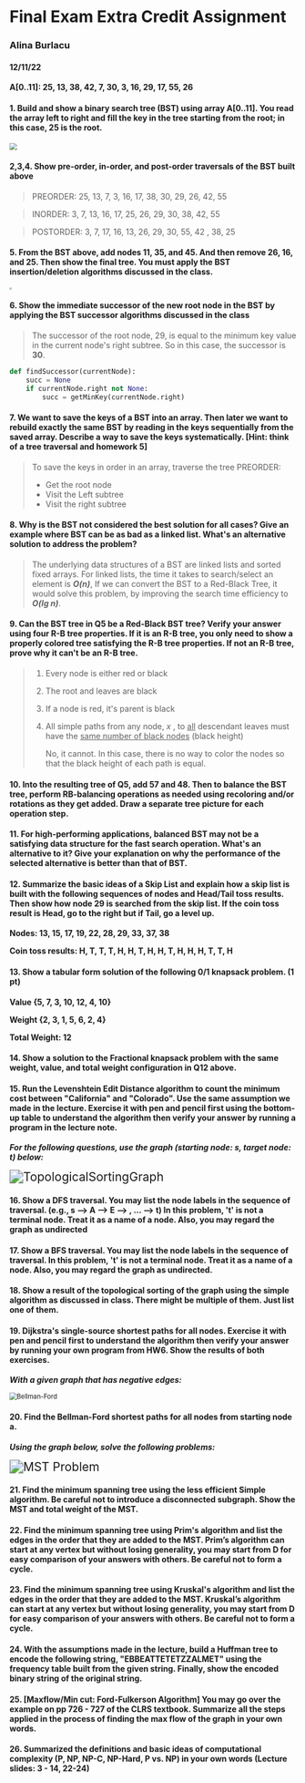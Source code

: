# Final Exam Extra Credit Assignment 

### Alina Burlacu 

#### 12/11/22



**A[0..11]: 25, 13, 38, 42, 7, 30, 3, 16, 29, 17, 55, 26**

#### 1. Build and show a binary search tree (BST) using array A[0..11]. You read the array left to right and fill the key in the tree starting from the root; in this case, 25 is the root.

<img src="C:\Users\Alina\OneDrive - The University of Colorado Denver\Coding\CSCI-3412\Final\Q1.png" style="zoom:80%;" />

#### **2,3,4.** Show pre-order, in-order, and post-order traversals of the BST built above



> PREORDER:   25, 13, 7, 3, 16, 17, 38, 30, 29, 26, 42, 55

> INORDER:   3, 7, 13, 16, 17, 25, 26, 29, 30, 38, 42, 55

> POSTORDER:  3, 7, 17, 16, 13, 26,  29,  30, 55, 42 , 38, 25



#### **5.** From the BST above, add nodes 11, 35, and 45. And then remove 26, 16, and 25. Then show the final tree. You must apply the BST insertion/deletion algorithms discussed in the class.  

<img src="C:\Users\Alina\OneDrive - The University of Colorado Denver\Coding\CSCI-3412\Final\Q5.png" style="zoom: 25%;" />



#### **6.** Show the immediate successor of the new root node in the BST by applying the BST successor algorithms discussed in the class  



> The successor of the root node, 29, is  equal to the minimum key value in the current node's right subtree. So in this case, the successor is **30**. 

```python
def findSuccessor(currentNode):
    succ = None
    if currentNode.right not None:
        succ = getMinKey(currentNode.right)
```





#### **7.** We want to save the keys of a BST into an array. Then later we want to rebuild exactly the same BST by reading in the keys sequentially from the saved array. Describe a way to save the keys systematically.  [Hint: think of a tree traversal and homework 5] 



> To save the keys in order in an array, traverse the tree PREORDER:  
>
> - Get the root node
> - Visit the Left subtree
> - Visit the right subtree



#### **8.** Why is the BST not considered the best solution for all cases? Give an example where BST can be as bad as a linked list. What's an alternative solution to address the problem?  



> The underlying data structures of a BST are linked lists and sorted fixed arrays. For linked lists, the time it takes to search/select an element is ***O(n)***, If we can convert the BST to a Red-Black Tree, it would solve this problem, by improving the search time efficiency to ***O(lg n)***. 



#### **9.** Can the BST tree in **Q5** be a Red-Black BST tree? Verify your answer using four R-B tree properties.  If it is an R-B tree, you only need to show a properly colored tree satisfying the R-B tree properties. If not an R-B tree, prove why it can't be an R-B tree. 



> 1. Every node is either red or black
>
> 2. The root and leaves are black
>
> 3. If a node is red, it's parent is black
>
> 4. All simple paths from any node, *x* , to <u>all</u> descendant leaves must have the <u>same number of black nodes</u> (black height)
>
>    
>
>    No, it cannot. In this case, there is no way to color the nodes so that the black height of each path is equal. 



#### **10.**  Into the resulting tree of **Q5**, add 57 and 48. Then to balance the BST tree, perform RB-balancing operations as needed using recoloring and/or rotations as they get added. Draw a separate tree picture for each operation step. 

> 

#### **11.** For high-performing applications, balanced BST may not be a satisfying data structure for the **fast search operation**. What's an alternative to it? Give your explanation on why the performance of the selected alternative is better than that of BST. 

>
>
>

#### **12.** Summarize the basic ideas of a Skip List and explain how a skip list is built with the following sequences of nodes and Head/Tail toss results. Then show how node **29** is searched from the skip list. If the coin toss result is Head, go to the right but if Tail, go a level up. 

**Nodes: 13, 15, 17, 19, 22, 28, 29, 33, 37, 38**

**Coin toss results: H, T, T, T, H, H, T, H, H, T, H, H, H, T, T, H**

> 

#### **13.** Show a tabular form solution of the following 0/1 knapsack problem. **(1 pt)**

**Value   {5, 7, 3, 10, 12, 4, 10}**

**Weight {2, 3, 1, 5, 6, 2, 4}**

**Total Weight: 12**

> 

#### **14.** Show a solution to the Fractional knapsack problem with the same weight, value, and total weight configuration in **Q12** above.  

> 

#### **15.** Run the Levenshtein Edit Distance algorithm to count the minimum cost between "California" and "Colorado". Use the same assumption we made in the lecture.  Exercise it with pen and pencil first using the bottom-up table to understand the algorithm then verify your answer by running a program in the lecture note. 

> 

***For the following questions, use the graph (starting node: s, target node: t) below:***

<img src="C:\Users\Alina\OneDrive - The University of Colorado Denver\Coding\CSCI-3412\Final\TopologicalSortingGraph.JPG" alt="TopologicalSortingGraph" style="zoom:150%;" />

#### **16.** Show a DFS traversal. You may list the node labels in the sequence of traversal. (e.g., s --> A --> E --> , ... --> t) In this problem, 't' is not a terminal node. Treat it as a name of a node. Also, you may regard the graph as undirected

> 

#### **17.** Show a BFS traversal. You may list the node labels in the sequence of traversal.  In this problem, 't' is not a terminal node. Treat it as a name of a node. Also, you may regard the graph as undirected. 

> 

#### **18.** Show a result of the topological sorting of the graph using the simple algorithm as discussed in class. There might be multiple of them. Just list one of them. 

> 

#### **19.** Dijkstra's single-source shortest paths for all nodes. Exercise it with pen and pencil first to understand the algorithm then verify your answer by running your own program from HW6. Show the results of both exercises. 

> 

***With a given graph that has negative edges:***

<img src="C:\Users\Alina\OneDrive - The University of Colorado Denver\Coding\CSCI-3412\Final\Bellman-Ford.JPG" alt="Bellman-Ford" style="zoom:80%;" />

####  **20.** Find the Bellman-Ford shortest paths for all nodes from starting node a.

> 

***Using the graph below, solve the following problems:***

<img src="C:\Users\Alina\OneDrive - The University of Colorado Denver\Coding\CSCI-3412\Final\MST Problem.JPG" alt="MST Problem" style="zoom:150%;" />

#### **21.** Find the minimum spanning tree using the less efficient **Simple** algorithm. Be careful not to introduce a disconnected subgraph. Show the MST and total weight of the MST.  

> 

#### **22.** Find the minimum spanning tree using **Prim's** algorithm and list the edges in the order that they are added to the MST.  Prim’s algorithm can start at any vertex but without losing generality, you may start from D for easy comparison of your answers with others. Be careful not to form a cycle. 

> 

#### **23.** Find the minimum spanning tree using **Kruskal's** algorithm and list the edges in the order that they are added to the MST. Kruskal’s algorithm can start at any vertex but without losing generality, you may start from D for easy comparison of your answers with others. Be careful not to form a cycle.

> 

#### **24.** With the assumptions made in the lecture, build a Huffman tree to encode the following string, "EBBEATTETETZZALMET" using the frequency table built from the given string. Finally, show the encoded binary string of the original string.  

> 

#### **25.** [**Maxflow/Min cut**: Ford-Fulkerson Algorithm] You may go over the example on pp 726 - 727 of the **CLRS** textbook. Summarize all the steps applied in the process of finding the max flow of the graph in your own words. 

> 

#### **26.** Summarized the definitions and basic ideas of computational complexity (P, NP, NP-C, NP-Hard, P vs. NP) in your own words (Lecture slides: 3 - 14, 22-24)  

> 